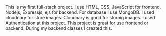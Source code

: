 This is my first full-stack project.
I use HTML, CSS, JavaScript for frontend.
Nodejs, Expressjs, ejs for backend.
For database I use MongoDB.
I used cloudnary for store images.
Cloudnary is good for stornig images.
I used Authentication at this project.
This project is great for use frontend or backend.
During my backend classes I created this.
